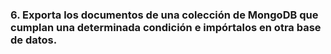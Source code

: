 ### 6. Exporta los documentos de una colección de MongoDB que cumplan una determinada condición e impórtalos en otra base de datos.